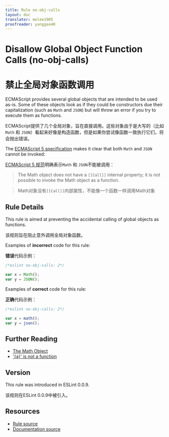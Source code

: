 ```yaml
---
title: Rule no-obj-calls
layout: doc
translator: molee1905
proofreader: yanggao40
---
```

<!-- Note: No pull requests accepted for this file. See README.md in the root directory for details. -->

# Disallow Global Object Function Calls (no-obj-calls)

# 禁止全局对象函数调用

ECMAScript provides several global objects that are intended to be used as-is. Some of these objects look as if they could be constructors due their capitalization (such as `Math` and `JSON`) but will throw an error if you try to execute them as functions.

ECMAScript提供了几个全局对象，旨在直接调用。这些对象由于是大写的（比如`Math` 和 `JSON`）看起来好像是构造函数，但是如果你尝试像函数一致执行它们，将会抛出错误。

The [ECMAScript 5 specification](http://es5.github.io/#x15.8) makes it clear that both `Math` and `JSON` cannot be invoked:

[ECMAScript 5 规范](http://es5.github.io/#x15.8)明确表示`Math` 和 `JSON`不能被调用：

> The Math object does not have a `[[Call]]` internal property; it is not possible to invoke the Math object as a function.


> Math对象没有`[[Call]]`内部属性，不能像一个函数一样调用Math对象

## Rule Details

This rule is aimed at preventing the accidental calling of global objects as functions.

该规则旨在阻止意外调用全局对象函数。

Examples of **incorrect** code for this rule:

**错误**代码示例：

```js
/*eslint no-obj-calls: 2*/

var x = Math();
var y = JSON();
```

Examples of **correct** code for this rule:

**正确**代码示例：

```js
/*eslint no-obj-calls: 2*/

var x = math();
var y = json();
```

## Further Reading

* [The Math Object](http://es5.github.io/#x15.8)
* ['{a}' is not a function](http://jslinterrors.com/a-is-not-a-function/)

## Version

This rule was introduced in ESLint 0.0.9.

该规则在ESLint 0.0.9中被引入。

## Resources

* [Rule source](https://github.com/eslint/eslint/tree/master/lib/rules/no-obj-calls.js)
* [Documentation source](https://github.com/eslint/eslint/tree/master/docs/rules/no-obj-calls.md)
